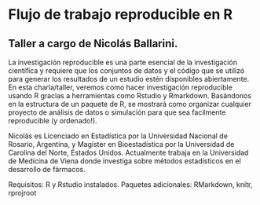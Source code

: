 # Flujo de trabajo reproducible en R

## Taller a cargo de Nicolás Ballarini.

La investigación reproducible es una parte esencial de la investigación científica y requiere que los conjuntos de datos y el código que se utilizó para generar los resultados de un estudio estén disponibles abiertamente.
En esta charla/taller, veremos como hacer investigación reproducible usando R gracias a herramientas como Rstudio y Rmarkdown. Basándonos en la estructura de un paquete de R, se mostrará como organizar cualquier proyecto de análisis de datos o simulación para que sea facilmente reproducible (y ordenado!). 
    
Nicolás es Licenciado en Estadística por la Universidad Nacional de Rosario, Argentina, y Magíster en Bioestadística por la Universidad de Carolina del Norte, Estados Unidos. Actualmente trabaja en la Universidad de Medicina de Viena donde investiga sobre métodos estadísticos en el desarrollo de fármacos.

Requisitos: R y Rstudio instalados.
Paquetes adicionales: RMarkdown, knitr, rprojroot
